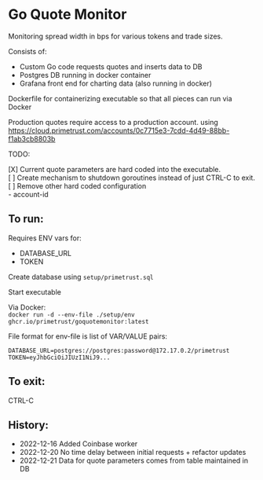 Go Quote Monitor
=================

Monitoring spread width in bps for various tokens and trade sizes.

Consists of:
* Custom Go code requests quotes and inserts data to DB
* Postgres DB running in docker container
* Grafana front end for charting data (also running in docker)

Dockerfile for containerizing executable so that all pieces can run via Docker


Production quotes require access to a production account.
using https://cloud.primetrust.com/accounts/0c7715e3-7cdd-4d49-88bb-f1ab3cb8803b



TODO:  

[X] Current quote parameters are hard coded into the executable.  
[ ] Create mechanism to shutdown goroutines instead of just CTRL-C to exit.  
[ ] Remove other hard coded configuration  
    - account-id

To run:
-------

Requires ENV vars for:

* DATABASE_URL
* TOKEN

Create database using `setup/primetrust.sql`

Start executable


Via Docker:  
`docker run -d --env-file ./setup/env ghcr.io/primetrust/goquotemonitor:latest`

File format for env-file is list of VAR/VALUE pairs:

```
DATABASE_URL=postgres://postgres:password@172.17.0.2/primetrust
TOKEN=eyJhbGciOiJIUzI1NiJ9...
```

To exit:
--------

CTRL-C


History:
--------

* 2022-12-16 Added Coinbase worker
* 2022-12-20 No time delay between initial requests + refactor updates
* 2022-12-21 Data for quote parameters comes from table maintained in DB
